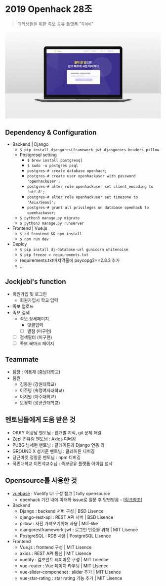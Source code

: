 # 2019 Openhack 28조

> 대학생들을 위한 족보 공유 플랫폼 "`족제비`"

![gif](frontend/src/assets/2.gif)

## Dependency & Configuration

- Backend | Django
  - `$ pip install djangorestframework-jwt djangocors-headers pillow`
  - Postgresql setting
    - `$ brew install postgresql`
    - `$ sudo -u postgres psql`
    - `postgres-# create database openhack;`
    - `postgres-# create user openhackuser with password 'openhackuser';`
    - `postgres-# alter role openhackuser set client_encoding to 'utf-8';`
    - `postgres-# alter role openhackuser set timezone to 'Asia/Seoul';`
    - `postgres-# grant all privileges on database openhack to openhackuser;`
  - `$ python3 manage.py migrate`
  - `$ python3 manage.py runserver`
- Frontend | Vue.js
  - `$ cd frontend && npm install`
  - `$ npm run dev`
- Deploy
  - `$ pip install dj-database-url gunicorn whitenoise`
  - `$ pip freeze > requirements.txt`
  - requirements.txt마지막줄에 psycopg2==2.8.3 추가
  - ...

## Jockjebi's function

- 회원가입 및 로그인 
  - 회원가입시 학교 입력
- 족보 업로드 
- 족보 검색 
  - 족보 상세페이지
    - 댓글입력
    - [ ] 별점 (미구현)
  - [ ] 검색필터 (미구현)
  - [ ] 족보 북마크 페이지

## Teammate

- 팀장 : 이용재 (충남대학교)
- 팀원
  - 김동원 (강원대학교)
  - 이주영 (숙명여자대학교)
  - 이지원 (아주대학교)
  - 도경회 (성균관대학교)

## 멘토님들에게 도움 받은 것

- OKKY 허광남 멘토님 : 웹개발 지식, git 문제 해결
- Zepl 진유림 멘토님 : Axios 디버깅
- PUBG 남세현 멘토님 : 클레이튼과 Django 연동 외 
- GROUND X 성기준 멘토님 : 클레이튼 디버깅
- 당근마켓 정창훈 멘토님 : npm 디버깅
- 국민대학교 이민석교수님 : 족보공유 플랫폼 아이템 첨삭

## Opensource를 사용한 것

- [vuebase](https://github.com/nasirouwagana/vuebase) : Vuetify UI 구성 참고 | fully opensource
  - openhack 기간 내에 아래와 issue로 질문 후 답변받음 - [[링크참조](https://github.com/nasirouwagana/vuebase)]
- Backend
  - Django : backend 서버 구성 | BSD Lisence
  - django-rest-api : REST API 서버 | BSD Lisence
  - pillow : 사진 가져오기위해 사용 | MIT-like
  - djangorestframework-jwt : 로그인 인증을 위해 | MIT Lisence
  - PostgreSQL : RDB 사용 | PostgreSQL Lisence
- Frontend
  - Vue.js : frontend 구성 | MIT Lisence
  - axios : REST API 통신 | MIT  Lisence
  - vuetify : 컴포넌트 레이아웃 구성 | MIT Lisence
  - vue-router : Vue 페이지 라우팅 | MIT LIsence
  - vue-slider-componenet : slider 추가 | MIT Lisence
  - vue-star-rating : star rating 기능 추가 | MIT Lisence
